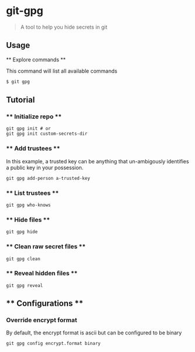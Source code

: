# git-gpg
> A tool to help you hide secrets in git

## Usage

** Explore commands **

This command will list all available commands
```bash
$ git gpg
```

## Tutorial

### ** Initialize repo **

```
git gpg init # or
git gpg init custom-secrets-dir
```

### ** Add trustees **

In this example, a trusted key can be anything that un-ambigously identifies a public key in your possession.
```
git gpg add-person a-trusted-key
```

###  ** List trustees **

```
git gpg who-knows
```

###  ** Hide files **

```
git gpg hide
```

### ** Clean raw secret files **

```
git gpg clean
```

### ** Reveal hidden files **

```
git gpg reveal
```

## ** Configurations **

### Override encrypt format

By default, the encrypt format is ascii but can be configured to be binary
```
git gpg config encrypt.format binary
```
